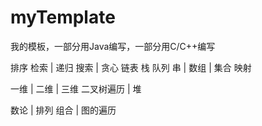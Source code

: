 # myTemplate
我的模板，一部分用Java编写，一部分用C/C++编写

排序 检索 | 递归 搜索 | 贪心        链表 栈 队列 串 | 数组 | 集合 映射        

一维     | 二维     | 三维        二叉树遍历      | 堆

数论     | 排列 组合 |            图的遍历

